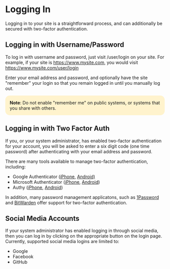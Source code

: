# Logging In

Logging in to your site is a straightforward process, and can additionally be secured with two-factor authentication.


## Logging in with Username/Password

To log in with username and password, just visit /user/login on your site. For example, if your site is https://www.mysite.com,
you would visit https://www.mysite.com/user/login

Enter your email address and password, and optionally have the site "remember" your login so that you remain logged in until
you manually log out.

<div style="background: #fff3cd; padding: 1em; border-radius: 1em; text-align: left; font-weight: normal;">
	<b>Note</b>: Do not enable "remember me" on public systems, or systems that you share with others.
</div>

## Logging in with Two Factor Auth

If you, or your system administrator, has enabled two-factor authentication for your account, you will be asked to enter
a six digit code (one time password) after authenticating with your email address and password.

There are many tools available to manage two-factor authentication, including:

* Google Authenticator ([iPhone](https://apps.apple.com/in/app/google-authenticator/id388497605), [Android)](https://play.google.com/store/apps/details?id=com.google.android.apps.authenticator2&hl=en_IN)
* Microsoft Authenticator ([iPhone](https://apps.apple.com/us/app/microsoft-authenticator/id983156458), [Android](https://play.google.com/store/apps/details?id=com.azure.authenticator&hl=en_IN))
* Authy ([iPhone](https://apps.apple.com/in/app/authy/id494168017), [Android](https://play.google.com/store/apps/details?id=com.authy.authy&hl=en_IN))

In addition, many password management applicatons, such as [1Password](https://1password.com/) and [BitWarden](https://bitwarden.com/) offer support for two-factor authentication.

## Social Media Accounts

If your system administrator has enabled logging in through social media, then you can log in by clicking on the appropriate button
on the login page. Currently, supported social media logins are limited to:

* Google
* Facebook
* GitHub
